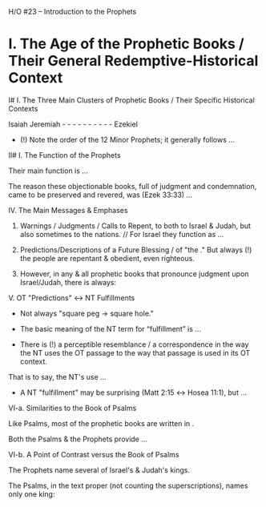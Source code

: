 H/O #23 – Introduction to the Prophets

# I. The Age of the Prophetic Books / Their General Redemptive-Historical Context



I# I. The Three Main Clusters of Prophetic Books / Their Specific Historical Contexts

 Isaiah
 Jeremiah - - - - - - - - - - Ezekiel


+ (!) Note the order of the 12 Minor Prophets; it generally follows …

II# I. The Function of the Prophets

Their main function is …

The reason these objectionable books, full of judgment and condemnation, came to be preserved and revered, was (Ezek 33:33) …

IV. The Main Messages & Emphases

1. Warnings / Judgments / Calls to Repent, to both to Israel & Judah, but also sometimes to the nations. // For Israel <alone> they function as …

2. Predictions/Descriptions of a Future Blessing / of "the ." But always (!) the people are repentant & obedient, even righteous.

3. However, in any & all prophetic books that pronounce judgment upon Israel/Judah, there is always:

V. OT "Predictions" ↔ NT Fulfillments

 * Not always "square peg → square hole."
 * The basic meaning of the NT term for “fulfillment” is …

 * There is (!) a perceptible resemblance / a correspondence in the way the NT uses the OT passage to the way that passage is used in its OT context.

 That is to say, the NT's use …

 * A NT "fulfillment" may be surprising (Matt 2:15 ↔ Hosea 11:1), but …


VI-a. Similarities to the Book of Psalms

Like Psalms, most of the prophetic books are written in .

Both the Psalms & the Prophets provide …

VI-b. A Point of Contrast versus the Book of Psalms

The Prophets name several of Israel's & Judah's kings.

The Psalms, in the text proper (not counting the superscriptions), names only one king:

